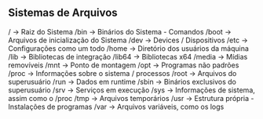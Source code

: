 ## Sistemas de Arquivos

/       -> Raiz do Sistema
/bin    -> Binários do Sistema - Comandos
/boot   -> Arquivos de inicialização do Sistema
/dev    -> Devices / Dispositivos
/etc    -> Configurações como um todo
/home   -> Diretório dos usuários da máquina
/lib    -> Bibliotecas de integração
/lib64  -> Bibliotecas x64
/media  -> Mídias removíveis
/mnt    -> Ponto de montagem
/opt    -> Programas não padrões
/proc   -> Informações sobre o sistema / processos
/root   -> Arquivos do superusuário
/run    -> Dados em runtime
/sbin   -> Binários exclusivos do superusuário
/srv    -> Serviços em execução
/sys    -> Informações de sistema, assim como o /proc
/tmp    -> Arquivos temporários
/usr    -> Estrutura própria - Instalações de programas
/var    -> Arquivos variáveis, como os logs
